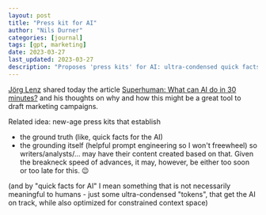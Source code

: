 ```yaml
---
layout: post
title: "Press kit for AI"
author: "Nils Durner"
categories: [journal]
tags: [gpt, marketing]
date: 2023-03-27
last_updated: 2023-03-27
description: "Proposes 'press kits' for AI: ultra-condensed quick facts and grounding prompts to draft marketing campaigns, inspired by the 'Superhuman' AI tools article."
---
```


[Jörg Lenz](https://de.linkedin.com/in/joerglenz) shared today the article 
[Superhuman: What can AI do in 30 minutes?](https://oneusefulthing.substack.com/p/superhuman-what-can-ai-do-in-30-minutes) and his thoughts on why and how this might be a great tool to draft marketing campaigns. 

Related idea: new-age press kits that establish
* the ground truth (like, quick facts for the AI)
* the grounding itself (helpful prompt engineering so I won't freewheel)
so writers/analysts/... may have their content created based on that.
Given the breakneck speed of advances, it may, however, be either too soon or too late for this. 😉

(and by "quick facts for AI" I mean something that is not necessarily meaningful to humans - just some ultra-condensed "tokens", that get the AI on track, while also optimized for constrained context space) 